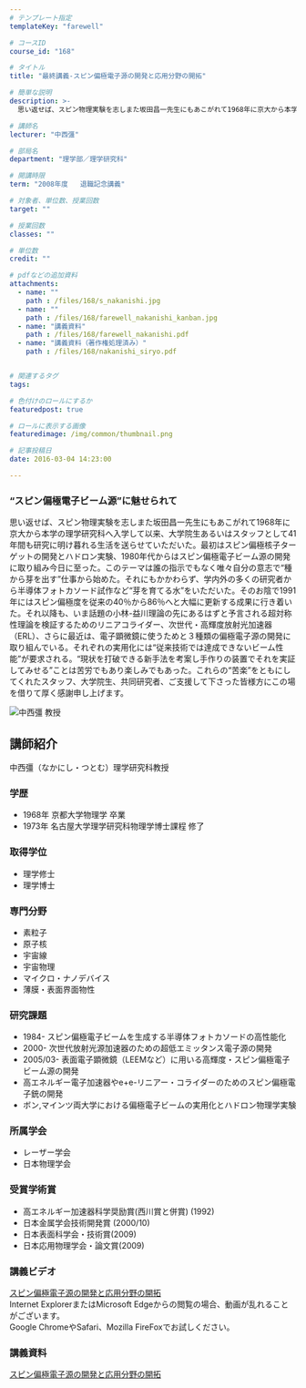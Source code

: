 ```yaml
---
# テンプレート指定
templateKey: "farewell"

# コースID
course_id: "168"

# タイトル
title: "最終講義-スピン偏極電子源の開発と応用分野の開拓"

# 簡単な説明
description: >-
  思い返せば、スピン物理実験を志しまた坂田昌一先生にもあこがれて1968年に京大から本学の理学研究科へ入学して以来、大学院生あるいはスタッフとして41年間も研究に明け暮れる生活を送らせていただいた。...

# 講師名
lecturer: "中西彊"

# 部局名
department: "理学部／理学研究科"

# 開講時限
term: "2008年度	退職記念講義"

# 対象者、単位数、授業回数
target: ""

# 授業回数
classes: ""

# 単位数
credit: ""

# pdfなどの追加資料
attachments: 
  - name: "" 
    path : /files/168/s_nakanishi.jpg
  - name: "" 
    path : /files/168/farewell_nakanishi_kanban.jpg
  - name: "講義資料" 
    path : /files/168/farewell_nakanishi.pdf
  - name: "講義資料（著作権処理済み）" 
    path : /files/168/nakanishi_siryo.pdf


# 関連するタグ
tags:

# 色付けのロールにするか
featuredpost: true

# ロールに表示する画像
featuredimage: /img/common/thumbnail.png

# 記事投稿日
date: 2016-03-04 14:23:00

---
```

### “スピン偏極電子ビーム源”に魅せられて

思い返せば、スピン物理実験を志しまた坂田昌一先生にもあこがれて1968年に京大から本学の理学研究科へ入学して以来、大学院生あるいはスタッフとして41年間も研究に明け暮れる生活を送らせていただいた。最初はスピン偏極核子ターゲットの開発とハドロン実験、1980年代からはスピン偏極電子ビーム源の開発に取り組み今日に至った。このテーマは誰の指示でもなく唯々自分の意志で“種から芽を出す”仕事から始めた。それにもかかわらず、学内外の多くの研究者から半導体フォトカソード試作など“芽を育てる水”をいただいた。そのお陰で1991年にはスピン偏極度を従来の40％から86％へと大幅に更新する成果に行き着いた。それ以降も、いま話題の小林-益川理論の先にあるはずと予言される超対称性理論を検証するためのリニアコライダー、次世代・高輝度放射光加速器（ERL）、さらに最近は、電子顕微鏡に使うためと３種類の偏極電子源の開発に取り組んでいる。それぞれの実用化には“従来技術では達成できないビーム性能”が要求される。“現状を打破できる新手法を考案し手作りの装置でそれを実証してみせる”ことは苦労でもあり楽しみでもあった。これらの“苦楽”をともにしてくれたスタッフ、大学院生、共同研究者、ご支援して下さった皆様方にこの場を借りて厚く感謝申し上げます。

![中西彊 教授](/files/168/s_nakanishi.jpg) 
## 講師紹介

中西彊（なかにし・つとむ）理学研究科教授 

### 学歴

  * 1968年 京都大学物理学 卒業
  * 1973年 名古屋大学理学研究科物理学博士課程 修了

### 取得学位

  * 理学修士
  * 理学博士

### 専門分野

  * 素粒子
  * 原子核
  * 宇宙線
  * 宇宙物理
  * マイクロ・ナノデバイス
  * 薄膜・表面界面物性

### 研究課題

  * 1984- スピン偏極電子ビームを生成する半導体フォトカソードの高性能化
  * 2000- 次世代放射光源加速器のための超低エミッタンス電子源の開発
  * 2005/03- 表面電子顕微鏡（LEEMなど）に用いる高輝度・スピン偏極電子ビーム源の開発
  * 高エネルギー電子加速器やe+e-リニアー・コライダーのためのスピン偏極電子銃の開発
  * ボン,マインツ両大学における偏極電子ビームの実用化とハドロン物理学実験

### 所属学会

  * レーザー学会
  * 日本物理学会

### 受賞学術賞

  * 高エネルギー加速器科学奨励賞(西川賞と併賞) (1992)
  * 日本金属学会技術開発賞 (2000/10)
  * 日本表面科学会・技術賞(2009)
  * 日本応用物理学会・論文賞(2009)
### 講義ビデオ

[スピン偏極電子源の開発と応用分野の開拓](http://nuvideo.media.nagoya-u.ac.jp/embed/323302cc9928533a80e0e915dca92c524ad3020c)  
Internet ExplorerまたはMicrosoft Edgeからの閲覧の場合、動画が乱れることがございます。  
Google ChromeやSafari、Mozilla FireFoxでお試しください。 

### 講義資料


[スピン偏極電子源の開発と応用分野の開拓](/files/168/nakanishi_siryo.pdf) 
